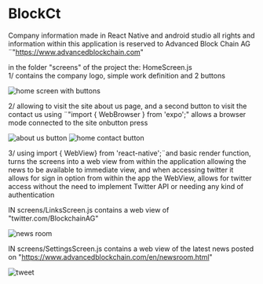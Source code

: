 # BlockCt
Company information made in React Native and android studio
all rights and information within this application is reserved to Advanced Block Chain AG
¨"https://www.advancedblockchain.com"



in the folder "screens" of the project the: HomeScreen.js  
1/ contains the company logo, simple work definition and 2 buttons 

![home screen with buttons](https://user-images.githubusercontent.com/11035733/45586406-40e54400-b8f7-11e8-98d0-88275c91d7a2.jpg)



2/ allowing to visit the site about us page, and a second button to visit the contact us
using ¨"import { WebBrowser } from 'expo';" allows a browser mode connected to the site onbutton press

![about us button](https://user-images.githubusercontent.com/11035733/45586404-40e54400-b8f7-11e8-8c1b-2962fa1de7cb.jpg)
![home contact button](https://user-images.githubusercontent.com/11035733/45586405-40e54400-b8f7-11e8-83c5-48b574ee9612.jpg)




3/ using import { WebView} from 'react-native';¨and basic render function, turns the screens into a web view from within the application
allowing the news to be available to immediate view, and when accessing twitter it allows for sign in option from within the app
the WebView, allows for twitter access without the need to implement Twitter API or needing any kind of authentication

 IN screens/LinksScreen.js  contains a web view of "twitter.com/BlockchainAG" 

![news room](https://user-images.githubusercontent.com/11035733/45586424-84d84900-b8f7-11e8-83b9-d4f8913eac88.jpg)


IN screens/SettingsScreen.js  contains a web view of the latest news posted on "https://www.advancedblockchain.com/en/newsroom.html"

![tweet](https://user-images.githubusercontent.com/11035733/45586425-84d84900-b8f7-11e8-8097-bb7dc6d4d536.jpg)
